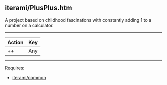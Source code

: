 iterami/PlusPlus.htm
--------------------

A project based on childhood fascinations with constantly adding 1 to a number on a calculator.

---

Action | Key
-------|----
++     | Any

---

Requires:
* [iterami/common](https://github.com/iterami/common)
